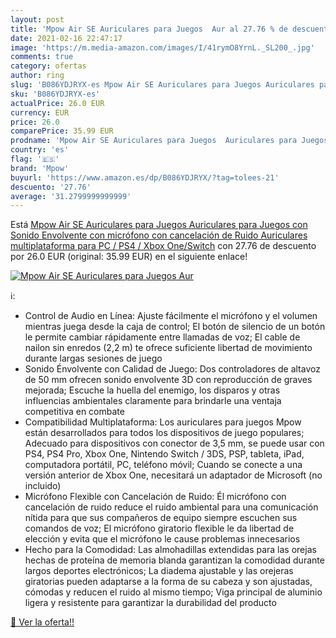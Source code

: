 ```yaml
---
layout: post
title: 'Mpow Air SE Auriculares para Juegos  Aur al 27.76 % de descuento'
date: 2021-02-16 22:47:17
image: 'https://m.media-amazon.com/images/I/41rymO8YrnL._SL200_.jpg'
comments: true
category: ofertas
author: ring
slug: 'B086YDJRYX-es Mpow Air SE Auriculares para Juegos Auriculares para...'
sku: 'B086YDJRYX-es'
actualPrice: 26.0 EUR
currency: EUR
price: 26.0
comparePrice: 35.99 EUR
prodname: 'Mpow Air SE Auriculares para Juegos  Auriculares para Juegos con Sonido Envolvente con micrófono con cancelación de Ruido  Auriculares multiplataforma para PC / PS4 / Xbox One/Switch'
country: 'es'
flag: '🇪🇸'
brand: 'Mpow'
buyurl: 'https://www.amazon.es/dp/B086YDJRYX/?tag=tolees-21'
descuento: '27.76'
average: '31.2799999999999'
---
```


Está [Mpow Air SE Auriculares para Juegos  Auriculares para Juegos con Sonido Envolvente con micrófono con cancelación de Ruido  Auriculares multiplataforma para PC / PS4 / Xbox One/Switch](https://www.amazon.es/dp/B086YDJRYX/?tag=tolees-21) con 27.76 de descuento por 26.0 EUR (original: 35.99 EUR) en el siguiente enlace!

[![Mpow Air SE Auriculares para Juegos  Aur](https://m.media-amazon.com/images/I/41rymO8YrnL._SL200_.jpg)](https://www.amazon.es/dp/B086YDJRYX/?tag=tolees-21)

ℹ️:

- Control de Audio en Línea: Ajuste fácilmente el micrófono y el volumen mientras juega desde la caja de control; El botón de silencio de un botón le permite cambiar rápidamente entre llamadas de voz; El cable de nailon sin enredos (2,2 m) te ofrece suficiente libertad de movimiento durante largas sesiones de juego
- Sonido Énvolvente con Calidad de Juego: Dos controladores de altavoz de 50 mm ofrecen sonido envolvente 3D con reproducción de graves mejorada; Escuche la huella del enemigo, los disparos y otras influencias ambientales claramente para brindarle una ventaja competitiva en combate
- Compatibilidad Multiplataforma: Los auriculares para juegos Mpow están desarrollados para todos los dispositivos de juego populares; Adecuado para dispositivos con conector de 3,5 mm, se puede usar con PS4, PS4 Pro, Xbox One, Nintendo Switch / 3DS, PSP, tableta, iPad, computadora portátil, PC, teléfono móvil; Cuando se conecte a una versión anterior de Xbox One, necesitará un adaptador de Microsoft (no incluido)
- Micrófono Flexible con Cancelación de Ruido: Él micrófono con cancelación de ruido reduce el ruido ambiental para una comunicación nítida para que sus compañeros de equipo siempre escuchen sus comandos de voz; El micrófono giratorio flexible le da libertad de elección y evita que el micrófono le cause problemas innecesarios
- Hecho para la Comodidad: Las almohadillas extendidas para las orejas hechas de proteína de memoria blanda garantizan la comodidad durante largos deportes electrónicos; La diadema ajustable y las orejeras giratorias pueden adaptarse a la forma de su cabeza y son ajustadas, cómodas y reducen el ruido al mismo tiempo; Viga principal de aluminio ligera y resistente para garantizar la durabilidad del producto

[🛒 Ver la oferta!!](https://www.amazon.es/dp/B086YDJRYX/?tag=tolees-21)
